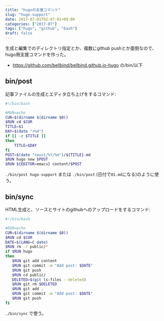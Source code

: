 ```yaml
---
title: "hugoの支援コマンド"
slug: "hugo-support"
date: 2017-07-01T02:47:01+09:00
categories: ["2017-07"]
tags: ["hugo", "github", "bash"]
draft: false
---
```


生成と編集でのディレクトリ指定とか、複数にgithub pushとか面倒なので、
hugo用支援コマンドを作った。

<!--more-->

- https://github.com/bellbind/bellbind.github.io-hugo の/bin/以下

## bin/post

記事ファイルの生成とエディタ立ち上げをするコマンド:

```bash
#!/bin/bash

#RUN=echo
CUR=$(dirname $(dirname $0))
$RUN cd $CUR
TITLE=$1
DAY=$(date "+%d")
if [[ -z $TITLE ]]
then
    TITLE=$DAY
fi
POST=$(date "+post/%Y/%m")/${TITLE}.md
$RUN hugo new $POST
$RUN ${EDITOR=emacs} content/$POST
```

`./bin/post hugo-support` または `./bin/post` (日付で`01.md`になる)のように使う。

## bin/sync

HTML生成と、ソースとサイトのgithubへのアップロードをするコマンド:

```bash
#!/bin/bash

#RUN=echo
CUR=$(dirname $(dirname $0))
$RUN cd $CUR
DATE=$(LANG=C date)
$RUN rm -r public/*
if $RUN hugo
then
   $RUN git add content
   $RUN git commit -m "Add post: $DATE"
   $RUN git push
   $RUN cd public/
   DELETED=$(git ls-files --deleted)
   $RUN git rm $DELETED
   $RUN git add .
   $RUN git commit -m "Add post: $DATE"
   $RUN git push  
fi
```

`./bin/sync` で使う。
